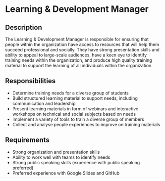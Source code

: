 # Learning & Development Manager

## Description

The Learning & Development Manager is responsible for ensuring that people within the organization have access to resources that will help them succeed professional and socially. They have strong presentation skills and ability to appeal to large-scale audiences, have a keen eye to identify training needs within the organization, and produce high quality training material to support the learning of all individuals within the organization.

## Responsibilities

* Determine training needs for a diverse group of students
* Build structured learning material to support needs, including communication and leadership
* Present learning materials in form of webinars and interactive workshops on technical and social subjects based on needs
* Implement a variety of tools to train a diverse group of members
* Collect and analyse people experiences to improve on training materials

## Requirements

* Strong organization and presentation skills
* Ability to work well with teams to identify needs
* Strong public speaking skills \(experience with public speaking preferred\)
* Preferred experience with Google Slides and GitHub

